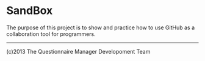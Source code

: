 SandBox
=======

The purpose of this project is to show and practice how to use GitHub as a
collaboration tool for programmers.

---
(c)2013 The Questionnaire Manager Developoment Team
